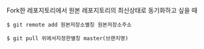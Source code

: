 Fork한 레포지토리에서 원본 레포지토리의 최신상태로 동기화하고 싶을 때

```shell
$ git remote add 원본저장소별칭 원본저장소주소
```

```shell
$ git pull 위에서지정한별칭 master(브랜치명)
```
